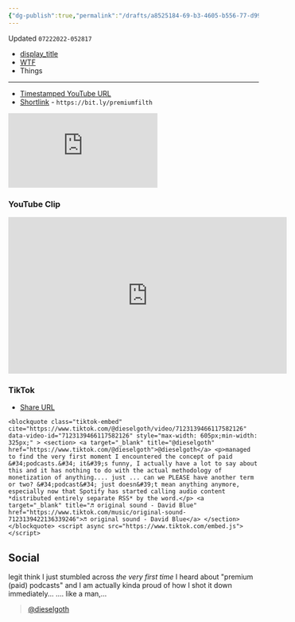 ```yaml
---
{"dg-publish":true,"permalink":"/drafts/a8525184-69-b3-4605-b556-77-d9983-a4-dd-8/","dgHomeLink":true,"dgPassFrontmatter":false}
---
```


Updated `07222022-052817`

- [display_title](drafts://open?uuid=A8525184-69B3-4605-B556-77D9983A4DD8)
- [WTF](https://davidblue.wtf/drafts/A8525184-69B3-4605-B556-77D9983A4DD8.html)
- Things

---

- [Timestamped YouTube URL](https://youtu.be/AVr_tP4z7mk?t=10167)
- [Shortlink](https://bit.ly/premiumfilth) - `https://bit.ly/premiumfilth`

<iframe width="auto" height="auto" src="https://www.youtube.com/embed/AVr_tP4z7mk?t=10167?controls=0" title="YouTube video player" frameborder="0" allow="accelerometer; autoplay; clipboard-write; encrypted-media; gyroscope; picture-in-picture" allowfullscreen></iframe>

### YouTube Clip

<iframe width="560" height="315" src="https://www.youtube.com/embed/AVr_tP4z7mk?clip=UgkxO0-YDXwT6XEtFK-z0Hy5XIoDSKsXvox0&amp;clipt=EL2D7gQY1fjuBA" title="YouTube video player" frameborder="0" allow="accelerometer; autoplay; clipboard-write; encrypted-media; gyroscope; picture-in-picture" allowfullscreen></iframe>

### TikTok

- [Share URL](https://www.tiktok.com/t/ZTRBqyom5)

```
<blockquote class="tiktok-embed" cite="https://www.tiktok.com/@dieselgoth/video/7123139466117582126" data-video-id="7123139466117582126" style="max-width: 605px;min-width: 325px;" > <section> <a target="_blank" title="@dieselgoth" href="https://www.tiktok.com/@dieselgoth">@dieselgoth</a> <p>managed to find the very first moment I encountered the concept of paid &#34;podcasts.&#34; it&#39;s funny, I actually have a lot to say about this and it has nothing to do with the actual methodology of monetization of anything.... just ... can we PLEASE have another term or two? &#34;podcast&#34; just doesn&#39;t mean anything anymore, especially now that Spotify has started calling audio content *distributed entirely separate RSS* by the word.</p> <a target="_blank" title="♬ original sound - David Blue" href="https://www.tiktok.com/music/original-sound-7123139422136339246">♬ original sound - David Blue</a> </section> </blockquote> <script async src="https://www.tiktok.com/embed.js"></script>
```

## Social

legit think I just stumbled across *the very first time* I heard about "premium (paid) podcasts" and I am actually kinda proud of how I shot it down immediately...
.... like a man,... 

<blockquote class="tiktok-embed" cite="https://www.tiktok.com/@dieselgoth" data-unique-id="dieselgoth"  data-embed-type="creator" style="max-width: 720px; min-width: 288px;" > <section> <a target="_blank" href="https://www.tiktok.com/@dieselgoth?refer=creator_embed">@dieselgoth</a> </section> </blockquote> <script async src="https://www.tiktok.com/embed.js"></script>